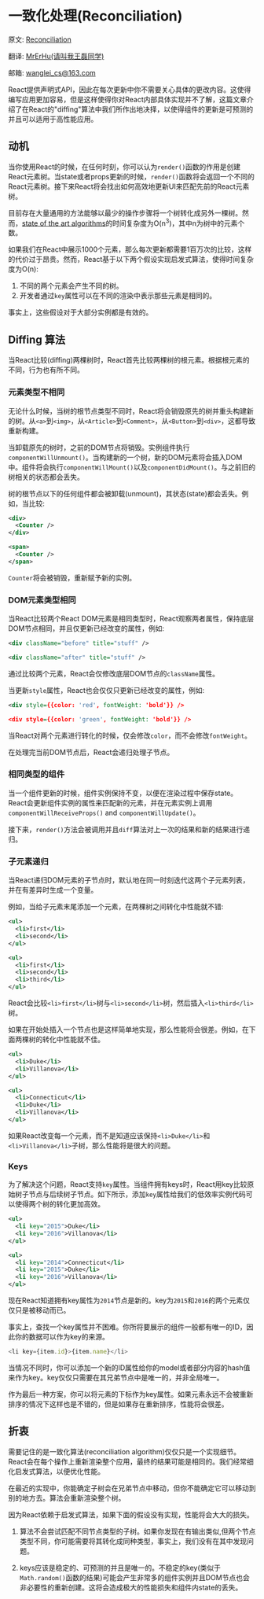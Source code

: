 # 一致化处理(Reconciliation)

原文: [Reconciliation](https://facebook.github.io/react/docs/reconciliation.html)

翻译: [MrErHu(请叫我王磊同学)](https://github.com/MrErHu)

邮箱: [wanglei_cs@163.com](mailto:wanglei_cs@163.com)

React提供声明式API，因此在每次更新中你不需要关心具体的更改内容。这使得编写应用更加容易，但是这样使得你对React内部具体实现并不了解，这篇文章介绍了在React的"diffing"算法中我们所作出地决择，以使得组件的更新是可预测的并且可以适用于高性能应用。

## 动机

当你使用React的时候，在任何时刻，你可以认为`render()`函数的作用是创建React元素树。当state或者props更新的时候，`render()`函数将会返回一个不同的React元素树。接下来React将会找出如何高效地更新UI来匹配先前的React元素树。

目前存在大量通用的方法能够以最少的操作步骤将一个树转化成另外一棵树。然而，[state of the art algorithms](http://grfia.dlsi.ua.es/ml/algorithms/references/editsurvey_bille.pdf)的时间复杂度为O(n<sup>3</sup>)，其中n为树中的元素个数。

如果我们在React中展示1000个元素，那么每次更新都需要1百万次的比较，这样的代价过于昂贵。然而，React基于以下两个假设实现启发式算法，使得时间复杂度为O(n):

1. 不同的两个元素会产生不同的树。
2. 开发者通过`key`属性可以在不同的渲染中表示那些元素是相同的。

事实上，这些假设对于大部分实例都是有效的。

## Diffing 算法

当React比较(diffing)两棵树时，React首先比较两棵树的根元素。根据根元素的不同，行为也有所不同。

### 元素类型不相同

无论什么时候，当树的根节点类型不同时，React将会销毁原先的树并重头构建新的树。从`<a>`到`<img>`，从`<Article>`到`<Comment>`，从`<Button>`到`<div>`，这都导致重新构建。

当卸载原先的树时，之前的DOM节点将销毁。实例组件执行`componentWillUnmount()`。当构建新的一个树，新的DOM元素将会插入DOM中。组件将会执行`componentWillMount()`以及`componentDidMount()`。与之前旧的树相关的状态都会丢失。

树的根节点以下的任何组件都会被卸载(unmount)，其状态(state)都会丢失。例如，当比较:

```xml
<div>
  <Counter />
</div>

<span>
  <Counter />
</span>
```

`Counter`将会被销毁，重新赋予新的实例。

### DOM元素类型相同

当React比较两个React DOM元素是相同类型时，React观察两者属性，保持底层DOM节点相同，并且仅更新已经改变的属性，例如:

```xml
<div className="before" title="stuff" />

<div className="after" title="stuff" />
```

通过比较两个元素，React会仅修改底层DOM节点的`className`属性。

当更新`style`属性，React也会仅仅只更新已经改变的属性，例如:

```xml
<div style={{color: 'red', fontWeight: 'bold'}} />

<div style={{color: 'green', fontWeight: 'bold'}} />
```

当React对两个元素进行转化的时候，仅会修改`color`，而不会修改`fontWeight`。

在处理完当前DOM节点后，React会递归处理子节点。

### 相同类型的组件

当一个组件更新的时候，组件实例保持不变，以便在渲染过程中保存state。React会更新组件实例的属性来匹配新的元素，并在元素实例上调用`componentWillReceiveProps()` and `componentWillUpdate()`。

接下来，`render()`方法会被调用并且`diff`算法对上一次的结果和新的结果进行递归。

### 子元素递归

当React递归DOM元素的子节点时，默认地在同一时刻迭代这两个子元素列表，并在有差异时生成一个变量。

例如，当给子元素末尾添加一个元素，在两棵树之间转化中性能就不错:

```xml
<ul>
  <li>first</li>
  <li>second</li>
</ul>

<ul>
  <li>first</li>
  <li>second</li>
  <li>third</li>
</ul>
```

React会比较`<li>first</li>`树与`<li>second</li>`树，然后插入`<li>third</li>`树。

如果在开始处插入一个节点也是这样简单地实现，那么性能将会很差。例如，在下面两棵树的转化中性能就不佳。

```xml
<ul>
  <li>Duke</li>
  <li>Villanova</li>
</ul>

<ul>
  <li>Connecticut</li>
  <li>Duke</li>
  <li>Villanova</li>
</ul>
```

如果React改变每一个元素，而不是知道应该保持`<li>Duke</li>`和`<li>Villanova</li>`子树，那么性能将是很大的问题。

### Keys

为了解决这个问题，React支持`key`属性。当组件拥有keys时，React用key比较原始树子节点与后续树子节点。如下所示，添加`key`属性给我们的低效率实例代码可以使得两个树的转化更加高效。

```xml
<ul>
  <li key="2015">Duke</li>
  <li key="2016">Villanova</li>
</ul>

<ul>
  <li key="2014">Connecticut</li>
  <li key="2015">Duke</li>
  <li key="2016">Villanova</li>
</ul>
```

现在React知道拥有key属性为`2014`节点是新的。key为`2015`和`2016`的两个元素仅仅只是被移动而已。

事实上，查找一个key属性并不困难。你所将要展示的组件一般都有唯一的ID，因此你的数据可以作为key的来源。

```js
<li key={item.id}>{item.name}</li>
```

当情况不同时，你可以添加一个新的ID属性给你的model或者部分内容的hash值来作为key。key仅仅只需要在其兄弟节点中是唯一的，并非全局唯一。

作为最后一种方案，你可以将元素的下标作为key属性。如果元素永远不会被重新排序的情况下这样也是不错的，但是如果存在重新排序，性能将会很差。

## 折衷

需要记住的是一致化算法(reconciliation algorithm)仅仅只是一个实现细节。React会在每个操作上重新渲染整个应用，最终的结果可能是相同的。我们经常细化启发式算法，以便优化性能。

在最近的实现中，你能确定子树会在兄弟节点中移动，但你不能确定它可以移动到别的地方去。算法会重新渲染整个树。

因为React依赖于启发式算法，如果下面的假设没有实现，性能将会大大的损失。

1. 算法不会尝试匹配不同节点类型的子树。如果你发现在有输出类似,但两个节点类型不同，你可能需要将其转化成同种类型，事实上，我们没有在其中发现问题。

2. keys应该是稳定的、可预测的并且是唯一的。不稳定的key(类似于`Math.random()`函数的结果)可能会产生非常多的组件实例并且DOM节点也会非必要性的重新创建。这将会造成极大的性能损失和组件内state的丢失。

